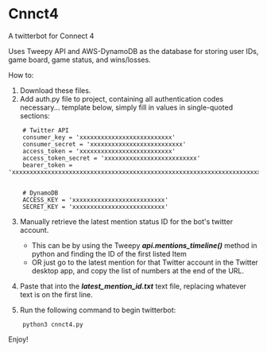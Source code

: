 # Cnnct4
A twitterbot for Connect 4

Uses Tweepy API and AWS-DynamoDB as the database for storing user IDs, game board, game status, and wins/losses. 


How to:
1. Download these files. 
2. Add auth.py file to project, containing all authentication codes necessary... template below, simply fill in values in single-quoted sections:

```
	# Twitter API
	consumer_key = 'xxxxxxxxxxxxxxxxxxxxxxxxxx'
	consumer_secret = 'xxxxxxxxxxxxxxxxxxxxxxxxxx'
	access_token = 'xxxxxxxxxxxxxxxxxxxxxxxxxx'
	access_token_secret = 'xxxxxxxxxxxxxxxxxxxxxxxxxx'
	bearer_token = 'xxxxxxxxxxxxxxxxxxxxxxxxxxxxxxxxxxxxxxxxxxxxxxxxxxxxxxxxxxxxxxxxxxxxxxxxxxxxxx'


	# DynamoDB
	ACCESS_KEY = 'xxxxxxxxxxxxxxxxxxxxxxxxxx'
	SECRET_KEY = 'xxxxxxxxxxxxxxxxxxxxxxxxxx'
```

3. Manually retrieve the latest mention status ID for the bot's twitter account. 
	- This can be by using the Tweepy ***api.mentions_timeline()*** method in python and finding the ID of the first listed Item
	- OR just go to the latest mention for that Twitter account in the Twitter desktop app, and copy the list of numbers at the end of the URL. 

4. Paste that into the ***latest_mention_id.txt*** text file, replacing whatever text is on the first line. 

5. Run the following command to begin twitterbot: 
```
	python3 cnnct4.py
```

Enjoy!